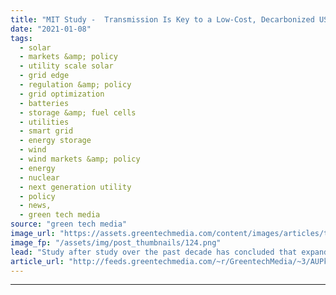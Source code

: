 ```yaml
---
title: "MIT Study -  Transmission Is Key to a Low-Cost, Decarbonized US Grid"
date: "2021-01-08"
tags: 
  - solar
  - markets &amp; policy
  - utility scale solar
  - grid edge
  - regulation &amp; policy
  - grid optimization
  - batteries
  - storage &amp; fuel cells
  - utilities
  - smart grid
  - energy storage
  - wind
  - wind markets &amp; policy
  - energy
  - nuclear
  - next generation utility
  - policy
  - news,
  - green tech media
source: "green tech media"
image_url: "https://assets.greentechmedia.com/content/images/articles/transmission_XL.jpg"
image_fp: "/assets/img/post_thumbnails/124.png"
lead: "Study after study over the past decade has concluded that expanding the U.S. transmission grid will play a key role in decarbonizing the country’s electricity system. But a new Massachusetts Institute of Technology study indicates that a massive U.S. ..."
article_url: "http://feeds.greentechmedia.com/~r/GreentechMedia/~3/AUPk2s2GWi8/study-transmission-is-the-key-to-a-low-cost-decarbonized-u.s-grid"
---
```


---
